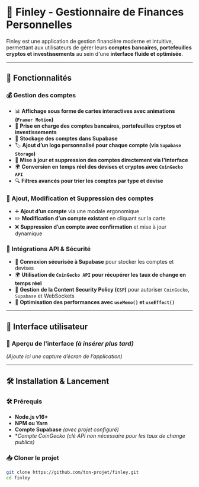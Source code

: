 # 🚀 Finley - Gestionnaire de Finances Personnelles  
Finley est une application de gestion financière moderne et intuitive, permettant aux utilisateurs de gérer leurs **comptes bancaires, portefeuilles cryptos et investissements** au sein d'une **interface fluide et optimisée**.  

---

## 📌 Fonctionnalités  

### **💰 Gestion des comptes**
- 📊 **Affichage sous forme de cartes interactives avec animations (`Framer Motion`)**
- 🏦 **Prise en charge des comptes bancaires, portefeuilles cryptos et investissements**
- 💾 **Stockage des comptes dans Supabase**
- 🏷 **Ajout d’un logo personnalisé pour chaque compte (via `Supabase Storage`)**
- 🔄 **Mise à jour et suppression des comptes directement via l'interface**
- 🌍 **Conversion en temps réel des devises et cryptos avec `CoinGecko API`**
- 🔍 **Filtres avancés pour trier les comptes par type et devise**

### **📑 Ajout, Modification et Suppression des comptes**
- ➕ **Ajout d’un compte** via une modale ergonomique
- ✏️ **Modification d’un compte existant** en cliquant sur la carte
- ❌ **Suppression d’un compte avec confirmation** et mise à jour dynamique

### **🔌 Intégrations API & Sécurité**
- 🔐 **Connexion sécurisée à Supabase** pour stocker les comptes et devises
- 🌍 **Utilisation de `CoinGecko API` pour récupérer les taux de change en temps réel**
- 📡 **Gestion de la Content Security Policy (`CSP`)** pour autoriser `CoinGecko`, `Supabase` et WebSockets
- 🚀 **Optimisation des performances avec `useMemo()` et `useEffect()`**

---

## 🎨 Interface utilisateur  

### 📸 **Aperçu de l'interface** *(à insérer plus tard)*
*(Ajoute ici une capture d’écran de l’application)*

---

## 🛠️ Installation & Lancement  

### 🛠️ **Prérequis**  
- **Node.js v16+**
- **NPM ou Yarn**
- **Compte Supabase** *(avec projet configuré)*
- **Compte CoinGecko (clé API non nécessaire pour les taux de change publics)*

### 📥 **Cloner le projet**
```sh
git clone https://github.com/ton-projet/finley.git
cd finley
